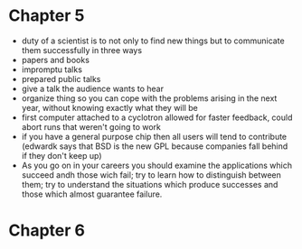 # Chapter 5
* duty of a scientist is to not only to find new things but to communicate them successfully in three ways
 * papers and books
 * impromptu talks
 * prepared public talks
* give a talk the audience wants to hear
* organize thing so you can cope with the problems arising in the next year, without knowing exactly what they will be
* first computer attached to a cyclotron allowed for faster feedback, could abort runs that weren't going to work
* if you have a general purpose chip then all users will tend to contribute
  (edwardk says that BSD is the new GPL because companies fall behind if they don't keep up)
* As you go on in your careers you should examine the applications which succeed andh those wich fail; try to learn how to distinguish between them; try to understand the situations which produce successes and those which almost guarantee failure.

# Chapter 6
